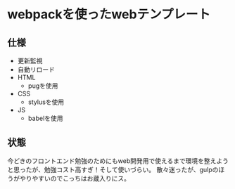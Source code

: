 # webpackを使ったwebテンプレート

## 仕様

- 更新監視
- 自動リロード
- HTML
    - pugを使用
- CSS
    - stylusを使用
- JS
    - babelを使用


## 状態

今どきのフロントエンド勉強のためにもweb開発用で使えるまで環境を整えようと思ったが、勉強コスト高すぎ！そして使いづらい。
散々迷ったが、gulpのほうがやりやすいのでこっちはお蔵入りにス。